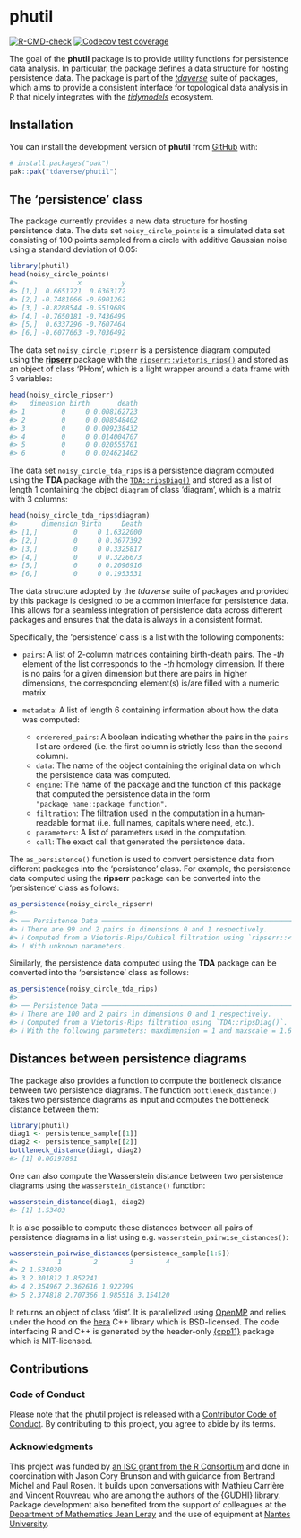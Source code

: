
<!-- README.md is generated from README.Rmd. Please edit that file -->

# phutil

<!-- badges: start -->

[![R-CMD-check](https://github.com/tdaverse/phutil/actions/workflows/R-CMD-check.yaml/badge.svg)](https://github.com/tdaverse/phutil/actions/workflows/R-CMD-check.yaml)
[![Codecov test
coverage](https://codecov.io/gh/tdaverse/phutil/graph/badge.svg)](https://app.codecov.io/gh/tdaverse/phutil)
<!-- badges: end -->

The goal of the **phutil** package is to provide utility functions for
persistence data analysis. In particular, the package defines a data
structure for hosting persistence data. The package is part of the
[*tdaverse*](https://github.com/tdaverse) suite of packages, which aims
to provide a consistent interface for topological data analysis in R
that nicely integrates with the
[*tidymodels*](https://www.tidymodels.org) ecosystem.

## Installation

You can install the development version of **phutil** from
[GitHub](https://github.com/) with:

``` r
# install.packages("pak")
pak::pak("tdaverse/phutil")
```

## The ‘persistence’ class

The package currently provides a new data structure for hosting
persistence data. The data set `noisy_circle_points` is a simulated data
set consisting of 100 points sampled from a circle with additive
Gaussian noise using a standard deviation of $0.05$:

``` r
library(phutil)
head(noisy_circle_points)
#>               x          y
#> [1,]  0.6651721  0.6363172
#> [2,] -0.7481066 -0.6901262
#> [3,] -0.8288544 -0.5519689
#> [4,] -0.7650181 -0.7436499
#> [5,]  0.6337296 -0.7607464
#> [6,] -0.6077663 -0.7036492
```

The data set `noisy_circle_ripserr` is a persistence diagram computed
using the [**ripserr**](https://tdaverse.github.io/ripserr/) package
with the
[`ripserr::vietoris_rips()`](https://tdaverse.github.io/ripserr/reference/vietoris_rips.html)
and stored as an object of class ‘PHom’, which is a light wrapper around
a data frame with 3 variables:

``` r
head(noisy_circle_ripserr)
#>   dimension birth       death
#> 1         0     0 0.008162723
#> 2         0     0 0.008548402
#> 3         0     0 0.009238432
#> 4         0     0 0.014004707
#> 5         0     0 0.020555701
#> 6         0     0 0.024621462
```

The data set `noisy_circle_tda_rips` is a persistence diagram computed
using the **TDA** package with the
[`TDA::ripsDiag()`](https://www.rdocumentation.org/packages/TDA/versions/1.9.1/topics/ripsDiag)
and stored as a list of length 1 containing the object `diagram` of
class ‘diagram’, which is a matrix with 3 columns:

``` r
head(noisy_circle_tda_rips$diagram)
#>      dimension Birth     Death
#> [1,]         0     0 1.6322000
#> [2,]         0     0 0.3677392
#> [3,]         0     0 0.3325817
#> [4,]         0     0 0.3226673
#> [5,]         0     0 0.2096916
#> [6,]         0     0 0.1953531
```

The data structure adopted by the *tdaverse* suite of packages and
provided by this package is designed to be a common interface for
persistence data. This allows for a seamless integration of persistence
data across different packages and ensures that the data is always in a
consistent format.

Specifically, the ‘persistence’ class is a list with the following
components:

- `pairs`: A list of 2-column matrices containing birth-death pairs. The
  -*th* element of the list corresponds to the -*th* homology dimension.
  If there is no pairs for a given dimension but there are pairs in
  higher dimensions, the corresponding element(s) is/are filled with a
  numeric matrix.

- `metadata`: A list of length 6 containing information about how the
  data was computed:

  - `orderered_pairs`: A boolean indicating whether the pairs in the
    `pairs` list are ordered (i.e. the first column is strictly less
    than the second column).
  - `data`: The name of the object containing the original data on which
    the persistence data was computed.
  - `engine`: The name of the package and the function of this package
    that computed the persistence data in the form
    `"package_name::package_function"`.
  - `filtration`: The filtration used in the computation in a
    human-readable format (i.e. full names, capitals where need, etc.).
  - `parameters`: A list of parameters used in the computation.
  - `call`: The exact call that generated the persistence data.

The `as_persistence()` function is used to convert persistence data from
different packages into the ‘persistence’ class. For example, the
persistence data computed using the **ripserr** package can be converted
into the ‘persistence’ class as follows:

``` r
as_persistence(noisy_circle_ripserr)
#> 
#> ── Persistence Data ────────────────────────────────────────────────────────────
#> ℹ There are 99 and 2 pairs in dimensions 0 and 1 respectively.
#> ℹ Computed from a Vietoris-Rips/Cubical filtration using `ripserr::<vietoris_rips/cubical>()`.
#> ! With unknown parameters.
```

Similarly, the persistence data computed using the **TDA** package can
be converted into the ‘persistence’ class as follows:

``` r
as_persistence(noisy_circle_tda_rips)
#> 
#> ── Persistence Data ────────────────────────────────────────────────────────────
#> ℹ There are 100 and 2 pairs in dimensions 0 and 1 respectively.
#> ℹ Computed from a Vietoris-Rips filtration using `TDA::ripsDiag()`.
#> ℹ With the following parameters: maxdimension = 1 and maxscale = 1.6322.
```

## Distances between persistence diagrams

The package also provides a function to compute the bottleneck distance
between two persistence diagrams. The function `bottleneck_distance()`
takes two persistence diagrams as input and computes the bottleneck
distance between them:

``` r
library(phutil)
diag1 <- persistence_sample[[1]]
diag2 <- persistence_sample[[2]]
bottleneck_distance(diag1, diag2)
#> [1] 0.06197891
```

One can also compute the Wasserstein distance between two persistence
diagrams using the `wasserstein_distance()` function:

``` r
wasserstein_distance(diag1, diag2)
#> [1] 1.53403
```

It is also possible to compute these distances between all pairs of
persistence diagrams in a list using
e.g. `wasserstein_pairwise_distances()`:

``` r
wasserstein_pairwise_distances(persistence_sample[1:5])
#>          1        2        3        4
#> 2 1.534030                           
#> 3 2.301812 1.852241                  
#> 4 2.354967 2.362616 1.922799         
#> 5 2.374818 2.707366 1.985518 3.154120
```

It returns an object of class ‘dist’. It is parallelized using
[OpenMP](https://www.openmp.org/) and relies under the hood on the
[hera](https://github.com/anigmetov/hera) C++ library which is
BSD-licensed. The code interfacing R and C++ is generated by the
header-only [{cpp11}](https://cpp11.r-lib.org) package which is
MIT-licensed.

## Contributions

### Code of Conduct

Please note that the phutil project is released with a [Contributor Code
of Conduct](https://tdaverse.github.io/phutil/CODE_OF_CONDUCT.html). By
contributing to this project, you agree to abide by its terms.

### Acknowledgments

This project was funded by [an ISC grant from the R
Consortium](https://r-consortium.org/all-projects/2024-group-1.html#modular-interoperable-and-extensible-topological-data-analysis-in-r)
and done in coordination with Jason Cory Brunson and with guidance from
Bertrand Michel and Paul Rosen. It builds upon conversations with
Mathieu Carrière and Vincent Rouvreau who are among the authors of the
[{GUDHI}](https://gudhi.inria.fr) library. Package development also
benefited from the support of colleagues at the [Department of
Mathematics Jean Leray](https://www.math.sciences.univ-nantes.fr) and
the use of equipment at [Nantes
University](https://english.univ-nantes.fr).
